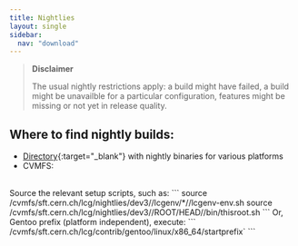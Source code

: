 ```yaml
---
title: Nightlies
layout: single
sidebar:
  nav: "download"
---
```



> **Disclaimer**
>
> The usual nightly restrictions apply: a build might have failed, a build might be unavailble for a particular configuration, features might be missing or not yet in release quality.

## Where to find nightly builds:

  - [Directory](https://root.cern/download/nightly/?C=N;O=D){:target="_blank"} with nightly binaries for various platforms
  - CVMFS:
<br>
Source the relevant setup scripts, such as:
```
source /cvmfs/sft.cern.ch/lcg/nightlies/dev3/<DAY>/lcgenv/*/<PLATFORM+Compiler>/lcgenv-env.sh
source /cvmfs/sft.cern.ch/lcg/nightlies/dev3/<DAY>/ROOT/HEAD/<PLATFORM+Compiler>/bin/thisroot.sh
```
Or, Gentoo prefix (platform independent), execute:
```
/cvmfs/sft.cern.ch/lcg/contrib/gentoo/linux/x86_64/startprefix`
```